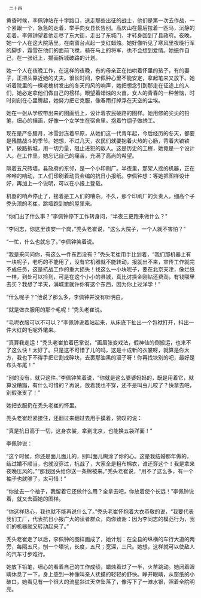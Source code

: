      二十四 

   黄昏时候，李佩钟站在十字路口，送走那些出征的战士，他们是第一次去作战，一个紧跟一个，急急的走着，举手向女县长告别。高庆山在最后拉着一匹马，沉静的走着。李佩钟望着他走尽了东大街，走出了东城门，才转身回到了县政府。夜晚，她一个人在这大院落里，在南窗台点起一支红蜡烛。她好像听见了寒风里夜晚行军的脚步，霜雪在他们的面前飞搅，骑在马上的将军，也不会想到爱情。她振作自己，在一张纸上，描画拆城破路的计划。 

   她一个人在夜晚工作，在这样的夜晚，有的母亲正在拍哄着怀里的孩子，有的妻子，正把头靠近她的丈夫。很长时间，李佩钟心里不能安定，拿起笔来又放下。她听着院里的一棵老槐树发出的冬天的风的响声，她把想念引到那走在征途上的人们，她必定拿他们做自己的榜样。眼望着蜡烛的火苗，女人的青春的一种苦恼，时时刻刻在心里腾起，她努力把它克服，像春雨打掉浮在天空的尘埃。 

   她在一张从学校带出来的图画纸上，设计着农民破路的图样。她用修的尖尖的铅笔，细心的描画，好像一个女学生在宿舍里，抱着竹绷子做绣工。 

   现在是严冬腊月，冰雪封冻着平原，从她们这一代青年起，今后经历的冬天，都要是残酷战斗的季节。她想，不过几天，农民们就要抱着火热的心肠，背着大镐铁铲，破路拆城，用一切力量，阻止进犯的敌人。这是历史的工程，她竟是一个设计人。在工作里，她忘记自己的痛苦，充满了高尚的希望。 

   隔着五尺砖墙，县政府的东邻，是一个小印刷厂。半夜里，那架人摇的机器，正在哗哗的响动，工人们印刷着动员会编的抗日小报纸。李佩钟想：等她把图样设计好，再加上一个说明，可以在小报上登载。 

   机器的响声停止了，接着是工人们的嘈杂。不久，那个印刷厂的负责人，细高个子秃头顶的老崔，跳墙跑到她的屋里来。 

   “你们出了什么事？”李佩钟停下工作转身问，“半夜三更跑来做什么？” 

   “李同志，你这里该安一个岗，”秃头老崔说，“这么大院子，一个人就不害怕？” 

   “一忙，什么也就忘了。”李佩钟笑着说。 

   “我是来问问你，有这么一件东西没有？”秃头老崔用手比划着，“我们那机器上有一块呢子，老朽的不能用了，没有它机器就不能转动，报就出不来，宣传工作就完不成任务，这是抗战工作的重大损失！找这么一小块呢子，要在北京天津，像烂纸一样，到处可以捡到，可是在这个小小的县城，真比讨换金刚钻还费劲，有钱哪里去买？我想了半天，满城里就许你有这个东西，因为你上过洋学！” 

   “什么呢子？”他说了那么多，李佩钟并没有听明白。 

   “就是做衣服用的那个毛呢！”秃头老崔说。 

   “毛呢衣服可以不可以？”李佩钟说着站起来，从床底下扯出一个包袱打开，抖出一件大红的毛呢外氅来。 

   “真算我走运！”秃头老崔拍着巴掌说，“画眉张变戏法，假神仙的倒搬运，也来不了这么快！太好了。只是这不可惜了儿的吗，这是十成新的衣裳呀，就算是你大方，我也下不得手把它割成碎块，去裹那油黑的滚子呀！你再找块别的吧，最好是布头布尾！” 

   “别的没有，就只这件。”李佩钟笑着说，“你就是这么婆婆妈妈的，既是用着它，就算没糟蹋，有什么可惜的？再说，放着我也不穿，还不是叫虫儿咬了？快拿去吧，别假张支了！” 

   她把衣服扔在秃头老崔的怀里。 

   秃头老崔赶紧接住，还翻过来翻过去用手摸着，赞叹的说： 

   “真是抗日高于一切，这身衣裳，拿到北京，也能换五袋洋面！” 

   李佩钟说： 

   “这个时候，你还是面儿面儿的，别叫面儿糊涂了你的心。这是我结婚那年做的，结过婚不顺当，也就没穿过，抗战了，大家全是粗布棉衣，谁还穿这个！我是拿来夜晚压风的。”“那我回头给你送一条棉被来。”秃头老崔说，“用不了这么多，有一个袖子也就够了，太可惜！” 

   “你扯去一个袖子，我留着它还做什么用？全拿去吧，你放着使个长远！”李佩钟说着，就又去画她的图样。 

   “你这样热心，我也就不能再说什么了。”秃头老崔怀抱着大衣恭敬的说，“我要代表我们工厂，代表抗日小报广大的读者群众，向你致谢：因为李同志的模范行为，我们的机器就又转动起来了。” 

   秃头老崔走了以后，李佩钟的图样画成了，她计划：在全县的纵横的车行大道的两旁，每隔五尺，刨一个壕坑，长度，五尺；宽深，三尺。她想，这样就可以使敌人的汽车寸步难行。 

   她放下铅笔，细心的看着自己的工作成绩，蜡烛着过了一半，火苗跳动。她闭着眼睛休息了一下，身上感到一种像叫亲人抚摸的轻轻的舒快。睁开眼睛，从窗纸的小破口，她看见有一个很大的流星斜过天空坠落了，像泻下了一滩水银，照着全院明亮。 

